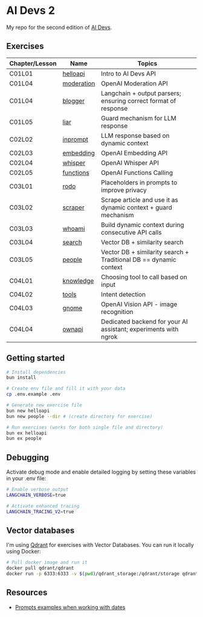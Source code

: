 # AI Devs 2

My repo for the second edition of [AI Devs](https://www.aidevs.pl/).

## Exercises

| Chapter/Lesson | Name                                            | Topics                                                            |
| -------------- | ----------------------------------------------- | ----------------------------------------------------------------- |
| C01L01         | [helloapi](./exercises/helloapi.ts)             | Intro to AI Devs API                                              |
| C01L04         | [moderation](./exercises/moderation.ts)         | OpenAI Moderation API                                             |
| C01L04         | [blogger](./exercises/blogger.ts)               | Langchain + output parsers; ensuring correct format of response   |
| C01L05         | [liar](./exercises/liar.ts)                     | Guard mechanism for LLM response                                  |
| C02L02         | [inprompt](./exercises/inprompt.ts)             | LLM response based on dynamic context                             |
| C02L03         | [embedding](./exercises/embedding.ts)           | OpenAI Embedding API                                              |
| C02L04         | [whisper](./exercises/whisper.ts)               | OpenAI Whisper API                                                |
| C02L05         | [functions](./exercises/functions.ts)           | OpenAI Functions Calling                                          |
| C03L01         | [rodo](./exercises/rodo.ts)                     | Placeholders in prompts to improve privacy                        |
| C03L02         | [scraper](./exercises/scraper.ts)               | Scrape article and use it as dynamic context + guard mechanism    |
| C03L03         | [whoami](./exercises/whoami.ts)                 | Build dynamic context during consecutive API calls                |
| C03L04         | [search](./exercises//search/search.ts)         | Vector DB + similarity search                                     |
| C03L05         | [people](./exercises/people.ts)                 | Vector DB + similarity search + Traditional DB == dynamic context |
| C04L01         | [knowledge](./exercises/knowledge/knowledge.ts) | Choosing tool to call based on input                              |
| C04L02         | [tools](./exercises/tools.ts)                   | Intent detection                                                  |
| C04L03         | [gnome](./exercises/gnome.ts)                   | OpenAI Vision API - image recognition                             |
| C04L04         | [ownapi](./exercises/ownapi/ownapi.ts)          | Dedicated backend for your AI assistant; experiments with ngrok   |

## Getting started

```bash
# Install dependencies
bun install

# Create env file and fill it with your data
cp .env.example .env

# Generate new exercise file
bun new helloapi
bun new people --dir # (create directory for exercise)

# Run exercises (works for both single file and directory)
bun ex helloapi
bun ex people
```

## Debugging

Activate debug mode and enable detailed logging by setting these variables in your .env file:

```bash
# Enable verbose output
LANGCHAIN_VERBOSE=true

# Activate enhanced tracing
LANGCHAIN_TRACING_V2=true
```

## Vector databases

I'm using [Qdrant](https://qdrant.tech/documentation/quick-start/) for exercises with Vector Databases. You can run it
locally using Docker:

```bash
# Pull docker image and run it
docker pull qdrant/qdrant
docker run -p 6333:6333 -v $(pwd)/qdrant_storage:/qdrant/storage qdrant/qdrant
```

## Resources

- [Prompts examples when working with dates](https://github.com/dair-ai/Prompt-Engineering-Guide/blob/main/guides/prompts-applications.md)

